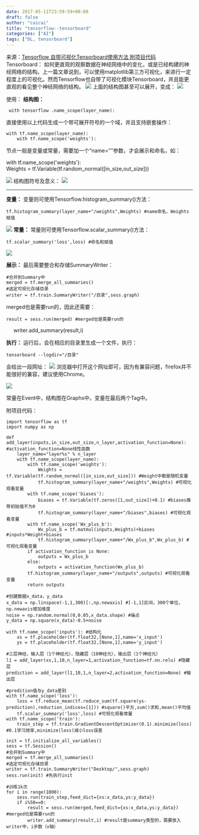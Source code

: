 ```yaml
---
date: 2017-05-11T23:59:59+00:00
draft: false
author: "caicai"
title: "tensorflow--tensorboard"
categories: ["AI"]
tags: ["DL, tensorboard"] 
---
```




来源：[Tensorflow 自带可视化Tensorboard使用方法 附项目代码](http://blog.csdn.net/jerry81333/article/details/53004903)
Tensorboard：
如何更直观的观察数据在神经网络中的变化，或是已经构建的神经网络的结构。上一篇文章说到，可以使用matplotlib第三方可视化，来进行一定程度上的可视化。然而Tensorflow也自带了可视化模块Tensorboard，并且能更直观的看见整个神经网络的结构。
![](http://upload-images.jianshu.io/upload_images/1070582-2e4c64e474929abb?imageMogr2/auto-orient/strip%7CimageView2/2/w/1240)
上面的结构图甚至可以展开，变成：
![](http://upload-images.jianshu.io/upload_images/1070582-3c0ff9b872625bcb?imageMogr2/auto-orient/strip%7CimageView2/2/w/1240)

使用：
**结构图：**

     with tensorflow .name_scope(layer_name):
直接使用以上代码生成一个带可展开符号的一个域，并且支持嵌套操作：

    with tf.name_scope(layer_name):  
        with tf.name_scope('weights'): 
节点一般是变量或常量，需要加一个“name=‘’”参数，才会展示和命名，如：

  with tf.name_scope('weights'):  
      Weights = tf.Variable(tf.random_normal([in_size,out_size])) 


![](http://upload-images.jianshu.io/upload_images/1070582-99ca84e75e677afb.png?imageMogr2/auto-orient/strip%7CimageView2/2/w/1240)
结构图符号及意义：
![](http://upload-images.jianshu.io/upload_images/1070582-2822b92bbab742d5?imageMogr2/auto-orient/strip%7CimageView2/2/w/1240)

****
**变量：**
变量则可使用Tensorflow.histogram_summary()方法：

    tf.histogram_summary(layer_name+"/weights",Weights) #name命名，Weights赋值 

![](http://upload-images.jianshu.io/upload_images/1070582-bc758ad2b640bcc8?imageMogr2/auto-orient/strip%7CimageView2/2/w/1240)
**常量：**
常量则可使用Tensorflow.scalar_summary()方法：

    tf.scalar_summary('loss',loss) #命名和赋值  

![](http://upload-images.jianshu.io/upload_images/1070582-81ab0aaf6737534e?imageMogr2/auto-orient/strip%7CimageView2/2/w/1240)

**展示：**
最后需要整合和存储SummaryWriter：

    #合并到Summary中  
    merged = tf.merge_all_summaries()  
    #选定可视化存储目录  
    writer = tf.train.SummaryWriter("/目录",sess.graph)  

merged也是需要run的，因此还需要：

    result = sess.run(merged) #merged也是需要run的  
        writer.add_summary(result,i)  

**执行：**
运行后，会在相应的目录里生成一个文件，执行：

    tensorboard --logdir="/目录"  

会给出一段网址：
![](http://upload-images.jianshu.io/upload_images/1070582-1705f1e4c97413e3?imageMogr2/auto-orient/strip%7CimageView2/2/w/1240)
浏览器中打开这个网址即可，因为有兼容问题，firefox并不能很好的兼容，建议使用Chrome。

![](http://upload-images.jianshu.io/upload_images/1070582-9d96ce9238708f7c.png?imageMogr2/auto-orient/strip%7CimageView2/2/w/1240)

常量在Event中，结构图在Graphs中，变量在最后两个Tag中。

附项目代码：
```
import tensorflow as tf  
import numpy as np  
  
def add_layer(inputs,in_size,out_size,n_layer,activation_function=None): #activation_function=None线性函数  
    layer_name="layer%s" % n_layer  
    with tf.name_scope(layer_name):  
        with tf.name_scope('weights'):  
            Weights = tf.Variable(tf.random_normal([in_size,out_size])) #Weight中都是随机变量  
            tf.histogram_summary(layer_name+"/weights",Weights) #可视化观看变量  
        with tf.name_scope('biases'):  
            biases = tf.Variable(tf.zeros([1,out_size])+0.1) #biases推荐初始值不为0  
            tf.histogram_summary(layer_name+"/biases",biases) #可视化观看变量  
        with tf.name_scope('Wx_plus_b'):  
            Wx_plus_b = tf.matmul(inputs,Weights)+biases #inputs*Weight+biases  
            tf.histogram_summary(layer_name+"/Wx_plus_b",Wx_plus_b) #可视化观看变量  
        if activation_function is None:  
            outputs = Wx_plus_b  
        else:  
            outputs = activation_function(Wx_plus_b)  
        tf.histogram_summary(layer_name+"/outputs",outputs) #可视化观看变量  
        return outputs  
  
#创建数据x_data，y_data  
x_data = np.linspace(-1,1,300)[:,np.newaxis] #[-1,1]区间，300个单位，np.newaxis增加维度  
noise = np.random.normal(0,0.05,x_data.shape) #噪点  
y_data = np.square(x_data)-0.5+noise  
  
with tf.name_scope('inputs'): #结构化  
    xs = tf.placeholder(tf.float32,[None,1],name='x_input')  
    ys = tf.placeholder(tf.float32,[None,1],name='y_input')  
  
#三层神经，输入层（1个神经元），隐藏层（10神经元），输出层（1个神经元）  
l1 = add_layer(xs,1,10,n_layer=1,activation_function=tf.nn.relu) #隐藏层  
prediction = add_layer(l1,10,1,n_layer=2,activation_function=None) #输出层  
  
#predition值与y_data差别  
with tf.name_scope('loss'):  
    loss = tf.reduce_mean(tf.reduce_sum(tf.square(ys-prediction),reduction_indices=[1])) #square()平方,sum()求和,mean()平均值  
    tf.scalar_summary('loss',loss) #可视化观看常量  
with tf.name_scope('train'):  
    train_step = tf.train.GradientDescentOptimizer(0.1).minimize(loss) #0.1学习效率,minimize(loss)减小loss误差  
  
init = tf.initialize_all_variables()  
sess = tf.Session()  
#合并到Summary中  
merged = tf.merge_all_summaries()  
#选定可视化存储目录  
writer = tf.train.SummaryWriter("Desktop/",sess.graph)  
sess.run(init) #先执行init  
  
#训练1k次  
for i in range(1000):  
    sess.run(train_step,feed_dict={xs:x_data,ys:y_data})  
    if i%50==0:  
        result = sess.run(merged,feed_dict={xs:x_data,ys:y_data}) #merged也是需要run的  
        writer.add_summary(result,i) #result是summary类型的，需要放入writer中，i步数（x轴）
```
